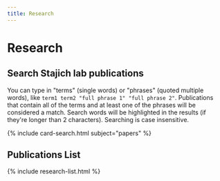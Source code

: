 ```yaml
---
title: Research
---
```


# <i class="fas fa-microscope"></i>Research

## Search Stajich lab publications

You can type in "terms" (single words) or "phrases" (quoted multiple words), like `term1 term2 "full phrase 1" "full phrase 2"`.
Publications that contain all of the terms and at least one of the phrases will be considered a match.
Search words will be highlighted in the results (if they're longer than 2 characters).
Searching is case insensitive.

{% include card-search.html subject="papers" %}

## Publications List

{% include research-list.html %}
